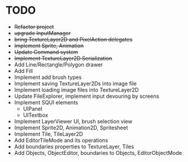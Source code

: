 # TODO
- ~~Refactor project~~
- ~~upgrade InputManager~~
- ~~bring TextureLayer2D and PixelAction delegates~~
- ~~Implement Sprite, Animation~~
- ~~Update Command system~~
- ~~Implement TextureLayer2D Serialization~~
- Add Line/Rectangle/Polygon drawer
- Add Fill
- Implement add brush types
- Implement saving TextureLayer2Ds into image file
- Implement loading image files into TextureLayer2D
- Update FileExplorer, implement input devouring by screens
- Implement SQUI elements
    - UIPanel
    - UITextbox
- Implement LayerViewer UI, brush selection view
- Implement Sprite2D, Animation2D, Spritesheet
- Implement Tile, TileLayer2D
- Add EditorTileMode and its operations
- Add boundaries properties to TextureLayer, Tiles
- Add Objects, ObjectEditor, boundaries to Objects, EditorObjectMode
